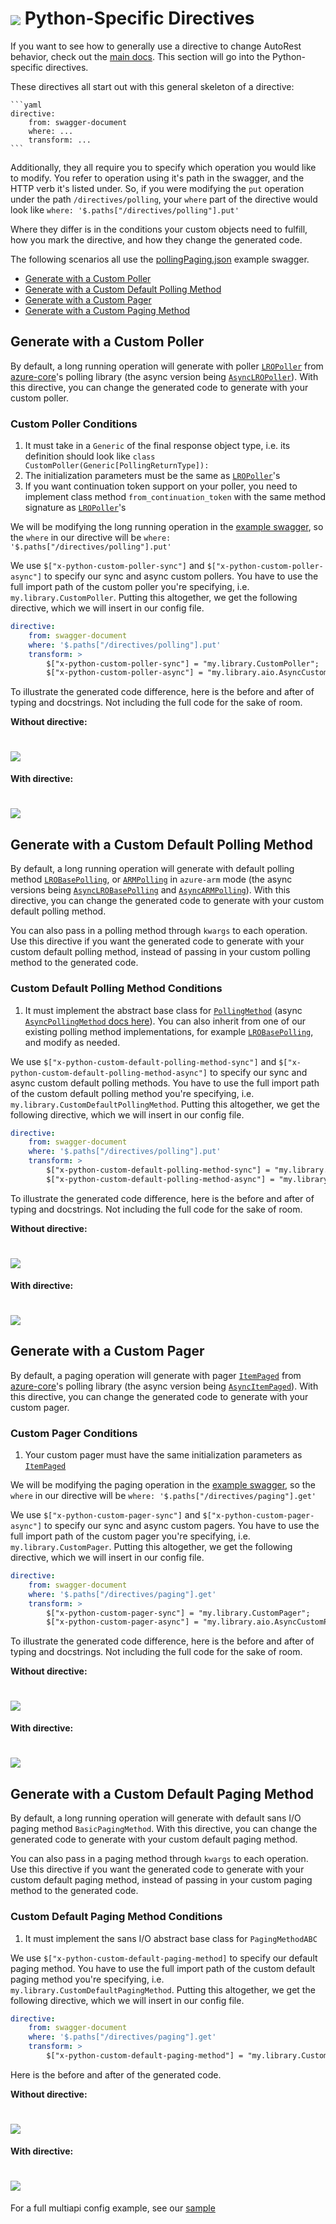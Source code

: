 # <img align="center" src="../images/logo.png">  Python-Specific Directives

If you want to see how to generally use a directive to change AutoRest behavior, check out the [main docs][main_docs]. This section will go into the Python-specific directives.

These directives all start out with this general skeleton of a directive:

````
```yaml
directive:
    from: swagger-document
    where: ...
    transform: ...
```
````

Additionally, they all require you to specify which operation you would like to modify. You refer to operation using it's path in the swagger, and the HTTP verb it's listed under.
So, if you were modifying the `put` operation under the path `/directives/polling`, your `where` part of the directive would look like `where: '$.paths["/directives/polling"].put'`

Where they differ is in the conditions your custom objects need to fulfill, how you mark the directive, and how they change the generated code.

The following scenarios all use the [pollingPaging.json][polling_paging_swagger] example swagger.


* [Generate with a Custom Poller](#generate-with-a-custom-poller "Generate with a Custom Poller")
* [Generate with a Custom Default Polling Method](#generate-with-a-custom-default-polling-method "Generate with a Custom Default Polling Method")
* [Generate with a Custom Pager](#generate-with-a-custom-pager "Generate with a Custom Pager")
* [Generate with a Custom Paging Method](#generate-with-a-custom-paging-method "Generate with a Custom Paging Method")

## Generate with a Custom Poller

By default, a long running operation will generate with poller [`LROPoller`][lro_poller_docs] from [azure-core][azure_core_pypi]'s polling library (the async version being [`AsyncLROPoller`][async_lro_poller_docs]). With this directive, you can change the generated code to generate with your custom poller.

### Custom Poller Conditions

1. It must take in a `Generic` of the final response object type, i.e. its definition should look like `class CustomPoller(Generic[PollingReturnType]):`
2. The initialization parameters must be the same as [`LROPoller`][lro_poller_docs]'s
3. If you want continuation token support on your poller, you need to implement class method `from_continuation_token` with the same method signature as [`LROPoller`][lro_poller_docs]'s

We will be modifying the long running operation in the [example swagger][polling_paging_swagger], so the `where` in our directive will be `where: '$.paths["/directives/polling"].put'`

We use `$["x-python-custom-poller-sync"]` and `$["x-python-custom-poller-async"]` to specify our sync and async custom pollers. You have to use the full import path of the custom poller you're specifying, i.e. `my.library.CustomPoller`. Putting this altogether, we get the following directive, which we will insert in our config file.

```yaml
directive:
    from: swagger-document
    where: '$.paths["/directives/polling"].put'
    transform: >
        $["x-python-custom-poller-sync"] = "my.library.CustomPoller";
        $["x-python-custom-poller-async"] = "my.library.aio.AsyncCustomPoller"
```

To illustrate the generated code difference, here is the before and after of typing and docstrings. Not including the full code for the sake of room.

**Without directive:**
# <img align="center" src="../images/before_polling_directive.png">

**With directive:**
# <img align="center" src="../images/after_polling_directive.png">


## Generate with a Custom Default Polling Method

By default, a long running operation will generate with default polling method [`LROBasePolling`][lro_base_polling_docs], or [`ARMPolling`][arm_polling_docs] in `azure-arm` mode (the async versions being [`AsyncLROBasePolling`][async_lro_base_polling_docs] and [`AsyncARMPolling`][async_arm_polling_docs]). With this directive, you can change the generated code to generate with your custom default polling method.

You can also pass in a polling method through `kwargs` to each operation. Use this directive if you want the generated code to generate with your custom default polling method, instead of passing in your custom polling method to the generated code.

### Custom Default Polling Method Conditions

1. It must implement the abstract base class for [`PollingMethod`][polling_method_docs] (async [`AsyncPollingMethod` docs here][async_polling_method_docs]). You can also inherit from one of our existing polling method implementations, for example [`LROBasePolling`][lro_base_polling_docs], and modify as needed.

We use `$["x-python-custom-default-polling-method-sync"]` and `$["x-python-custom-default-polling-method-async"]` to specify our sync and async custom default polling methods. You have to use the full import path of the custom default polling method you're specifying, i.e. `my.library.CustomDefaultPollingMethod`. Putting this altogether, we get the following directive, which we will insert in our config file.

```yaml
directive:
    from: swagger-document
    where: '$.paths["/directives/polling"].put'
    transform: >
        $["x-python-custom-default-polling-method-sync"] = "my.library.CustomDefaultPollingMethod";
        $["x-python-custom-default-polling-method-async"] = "my.library.aio.AsyncCustomDefaultPollingMethod"
```

To illustrate the generated code difference, here is the before and after of typing and docstrings. Not including the full code for the sake of room.

**Without directive:**
# <img align="center" src="../images/before_polling_method_directive.png">

**With directive:**
# <img align="center" src="../images/after_polling_method_directive.png">

## Generate with a Custom Pager

By default, a paging operation will generate with pager [`ItemPaged`][item_paged_docs] from [azure-core][azure_core_pypi]'s polling library (the async version being [`AsyncItemPaged`][async_item_paged_docs]). With this directive, you can change the generated code to generate with your custom pager.

### Custom Pager Conditions

1. Your custom pager must have the same initialization parameters as [`ItemPaged`][item_paged_docs]

We will be modifying the paging operation in the [example swagger][polling_paging_swagger], so the `where` in our directive will be `where: '$.paths["/directives/paging"].get'`

We use `$["x-python-custom-pager-sync"]` and `$["x-python-custom-pager-async"]` to specify our sync and async custom pagers. You have to use the full import path of the custom pager you're specifying, i.e. `my.library.CustomPager`. Putting this altogether, we get the following directive, which we will insert in our config file.

```yaml
directive:
    from: swagger-document
    where: '$.paths["/directives/paging"].get'
    transform: >
        $["x-python-custom-pager-sync"] = "my.library.CustomPager";
        $["x-python-custom-pager-async"] = "my.library.aio.AsyncCustomPager"
```

To illustrate the generated code difference, here is the before and after of typing and docstrings. Not including the full code for the sake of room.

**Without directive:**
# <img align="center" src="../images/before_paging_directive.png">

**With directive:**
# <img align="center" src="../images/after_paging_directive.png">

## Generate with a Custom Default Paging Method

By default, a long running operation will generate with default sans I/O paging method `BasicPagingMethod`. With this directive, you can change the generated code to generate with your custom default paging method.

You can also pass in a paging method through `kwargs` to each operation. Use this directive if you want the generated code to generate with your custom default paging method, instead of passing in your custom paging method to the generated code.

### Custom Default Paging Method Conditions

1. It must implement the sans I/O abstract base class for `PagingMethodABC`

We use `$["x-python-custom-default-paging-method]` to specify our default  paging method. You have to use the full import path of the custom default paging method you're specifying, i.e. `my.library.CustomDefaultPagingMethod`. Putting this altogether, we get the following directive, which we will insert in our config file.

```yaml
directive:
    from: swagger-document
    where: '$.paths["/directives/paging"].get'
    transform: >
        $["x-python-custom-default-paging-method"] = "my.library.CustomDefaultPagingMethod";
```

Here is the before and after of the generated code.

**Without directive:**
# <img align="center" src="../images/before_paging_method_directive.png">

**With directive:**
# <img align="center" src="../images/after_paging_method_directive.png">


For a full multiapi config example, see our [sample][sample_directives]

<!-- LINKS -->
[main_docs]: https://github.com/Azure/autorest/tree/master/docs/generate/directives.md
[lro_poller_docs]: https://docs.microsoft.com/python/api/azure-core/azure.core.polling.lropoller?view=azure-python
[azure_core_pypi]: https://pypi.org/project/azure-core/
[async_lro_poller_docs]: https://docs.microsoft.com/python/api/azure-core/azure.core.polling.asynclropoller?view=azure-python
[polling_paging_swagger]: ../samples/specification/directives/pollingPaging.json

[lro_base_polling_docs]: https://docs.microsoft.com/python/api/azure-core/azure.core.polling.base_polling.lrobasepolling?view=azure-python
[async_lro_base_polling_docs]: https://docs.microsoft.com/python/api/azure-core/azure.core.polling.async_base_polling.asynclrobasepolling?view=azure-python
[arm_polling_docs]: https://docs.microsoft.com/python/api/azure-mgmt-core/azure.mgmt.core.polling.arm_polling.armpolling?view=azure-python
[async_arm_polling_docs]: https://docs.microsoft.com/python/api/azure-mgmt-core/azure.mgmt.core.polling.async_arm_polling.asyncarmpolling?view=azure-python
[polling_method_docs]: https://docs.microsoft.com/python/api/azure-core/azure.core.polling.pollingmethod?view=azure-python
[async_polling_method_docs]: https://docs.microsoft.com/python/api/azure-core/azure.core.polling.asyncpollingmethod?view=azure-python

[item_paged_docs]: https://docs.microsoft.com/python/api/azure-core/azure.core.paging.itempaged?view=azure-python
[async_item_paged_docs]: https://docs.microsoft.com/python/api/azure-core/azure.core.async_paging.asyncitempaged?view=azure-python
[sample_directives]: ../samples/specification/directives/readme.md
